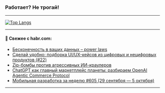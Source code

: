 ### Работает? Не трогай!

---
<!--
#### 🛠️ Technical stack:

![Java](https://img.shields.io/badge/Java-informational?logo=Oracle&style=flat&logoColor=white&color=FF4500)
![Kotlin](https://img.shields.io/badge/Kotlin-informational?logo=Kotlin&style=flat&logoColor=white&color=774D97)
![TS](https://img.shields.io/badge/TypeScript-informational?logo=typeScript&style=flat&logoColor=black&color=017acc)
![Python](https://img.shields.io/badge/Python-informational?logo=Python&style=flat&logoColor=black&color=ffdd54) <br>
![Spring](https://img.shields.io/badge/Spring-informational?logo=Spring&style=flat&logoColor=white&color=6DB33F) 
![SpringBoot](https://img.shields.io/badge/SpringBoot-informational?logo=SpringBoot&style=flat&logoColor=white&color=6DB33F)
![Nest](https://img.shields.io/badge/NestJS-informational?logo=NestJS&style=flat&logoColor=white&color=E0234E) 
![NodeJS](https://img.shields.io/badge/NodeJS-informational?logo=node.js&style=flat&logoColor=white&color=70A760)<br>
![PostgreSQL](https://img.shields.io/badge/PostgreSQL-informational?logo=PostgreSQL&style=flat&logoColor=white&color=DAA520)
![MongoDB](https://img.shields.io/badge/MongoDB-informational?logo=MongoDB&style=flat&logoColor=white&color=870000)
![Apache](https://img.shields.io/badge/Apache-informational?logo=apache&style=flat&logoColor=white&color=f74e28)

___ 
-->

<!--- #### 🛠️ : --->

[![Top Langs](https://github-readme-stats-82jvfl3w3-advtsettinggmailcoms-projects.vercel.app/api/top-langs/?username=zloylis&langs_count=10&hide_title=true&title_color=e6edf3&size_weight=0.5&count_weight=0.5&layout=compact&hide_progress=true&hide_border=true&theme=dracula&hide=css,makefile,cmake)](https://github.com/zloylis)

<!---


####  :octocat:&nbsp;&nbsp; Статистика:

![GitHub stats](https://github-readme-stats-u2qms2cxw-advtsettinggmailcoms-projects.vercel.app/api?username=zloylis&show_icons=true&hide_border=true&theme=dracula&title_color=e6edf3&include_all_commits=true&count_private=true&hide_rank=false&hide_title=true&rank_icon=github)
-->
---

#### 💬 Свежее с habr.com:

<!-- BLOG-POST-LIST:START -->
- [Бесконечность в ваших данных – power laws](https://habr.com/ru/articles/953674/?utm_source=habrahabr&utm_medium=rss&utm_campaign=953674)
- [Сделай удобно: подборка UI/UX-кейсов из цифровых и нецифровых продуктов &lpar;#22&rpar;](https://habr.com/ru/articles/953664/?utm_source=habrahabr&utm_medium=rss&utm_campaign=953664)
- [Zip-бомбы против агрессивных ИИ-краулеров](https://habr.com/ru/companies/globalsign/articles/953654/?utm_source=habrahabr&utm_medium=rss&utm_campaign=953654)
- [ChatGPT как главный маркетплейс планеты: разбираем OpenAI Agentic Commerce Protocol](https://habr.com/ru/articles/953640/?utm_source=habrahabr&utm_medium=rss&utm_campaign=953640)
- [Мобильная разработка за неделю #605 &lpar;29 сентября — 5 октября&rpar;](https://habr.com/ru/articles/953612/?utm_source=habrahabr&utm_medium=rss&utm_campaign=953612)
<!-- BLOG-POST-LIST:END -->

---
